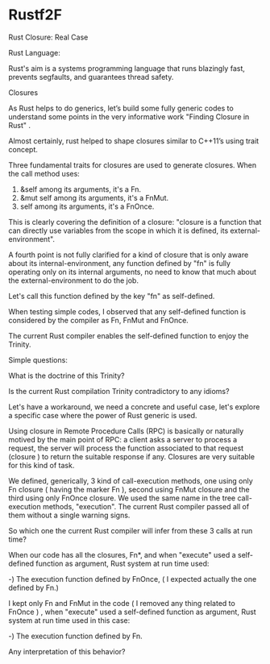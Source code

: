 # Rustf2F
Rust Closure: Real Case




Rust Language:

Rust's aim is a systems programming language that runs blazingly fast, prevents segfaults, and guarantees thread safety.


Closures

As Rust helps to do generics, let’s build some fully generic codes to understand some points in the very informative work "Finding Closure in Rust" . 

Almost certainly, rust helped to shape closures similar to C++11’s using trait concept. 

Three fundamental traits for closures are used to generate closures. When the call method uses: 

1) &self among its arguments, it's a Fn. 
2) &mut self among its arguments, it's a FnMut.
3) self among its arguments, it's a FnOnce. 

This is clearly covering the definition of a closure: "closure is a function that can directly use variables from the scope in which it is defined, its external-environment". 

A fourth point is not fully clarified for a kind of closure that is only aware about its internal-environment, any function defined by "fn" is fully operating only on its internal arguments, no need to know that much about the external-environment to do the job. 

Let's call this function defined by the key "fn" as self-defined. 

When testing simple codes, I observed that any self-defined function is considered by the compiler as Fn, FnMut and FnOnce. 

The current Rust compiler enables the self-defined function to enjoy the Trinity. 

Simple questions: 

What is the doctrine of this Trinity? 

Is the current Rust compilation Trinity contradictory to any idioms? 

Let's have a workaround, we need a concrete and useful case, let's explore a specific case where the power of Rust generic is used. 

Using closure in Remote Procedure Calls (RPC) is basically or naturally motived by the main point of RPC: a client asks a server to process a request, the server will process the function associated to that request (closure ) to return the suitable response if any. Closures are very suitable for this kind of task. 

We defined, generically, 3 kind of call-execution methods, one using only Fn closure ( having the marker Fn ), second using FnMut closure and the third using only FnOnce closure. We used the same name in the tree call-execution methods, "execution". The current Rust compiler passed all of them without a single warning signs. 

So which one the current Rust compiler will infer from these 3 calls at run time? 

When our code has all the closures, Fn*, and when "execute" used a self-defined function as argument, Rust system at run time used: 

-) The execution function defined by FnOnce, ( I expected actually the one defined by Fn.) 

I kept only Fn and FnMut in the code ( I removed any thing related to FnOnce ) , when "execute" used a self-defined function as argument, Rust system at run time used in this case: 

-) The execution function defined by Fn. 

Any interpretation of this behavior? 

